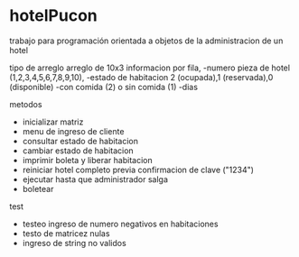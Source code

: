 # hotelPucon
trabajo para programación orientada a objetos de la administracion de un hotel 

tipo de arreglo 
arreglo de 10x3 informacion por fila, 
-numero pieza  de hotel (1,2,3,4,5,6,7,8,9,10), 
-estado de habitacion 2 (ocupada),1 (reservada),0 (disponible)
-con comida (2) o sin comida (1)
-dias 

metodos 
- inicializar matriz
- menu de ingreso de cliente 
- consultar estado de habitacion 
- cambiar estado de habitacion 
- imprimir boleta y liberar habitacion 
- reiniciar hotel completo previa confirmacion de clave ("1234")
- ejecutar hasta que administrador salga 
- boletear 


test 
- testeo ingreso de numero negativos en habitaciones 
- testo de matricez nulas
- ingreso de string no validos
